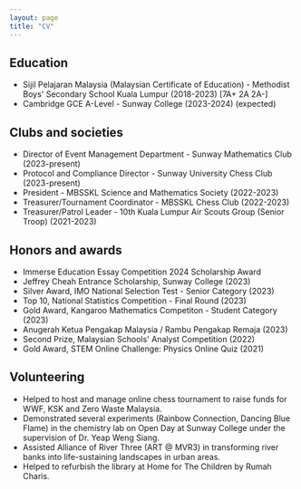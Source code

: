 ```yaml
---
layout: page
title: "CV"
---
```


## Education

- Sijil Pelajaran Malaysia (Malaysian Certificate of Education) - Methodist Boys' Secondary School Kuala Lumpur (2018-2023) \[7A+ 2A 2A-\]
- Cambridge GCE A-Level - Sunway College (2023-2024) (expected)

## Clubs and societies

- Director of Event Management Department - Sunway Mathematics Club (2023-present)
- Protocol and Compliance Director - Sunway University Chess Club (2023-present)
- President - MBSSKL Science and Mathematics Society (2022-2023)
- Treasurer/Tournament Coordinator - MBSSKL Chess Club (2022-2023)
- Treasurer/Patrol Leader - 10th Kuala Lumpur Air Scouts Group (Senior Troop) (2021-2023)

## Honors and awards

- Immerse Education Essay Competition 2024 Scholarship Award
- Jeffrey Cheah Entrance Scholarship, Sunway College (2023)
- Silver Award, IMO National Selection Test - Senior Category (2023)
- Top 10, National Statistics Competition - Final Round (2023)
- Gold Award, Kangaroo Mathematics Competiton - Student Category (2023)
- Anugerah Ketua Pengakap Malaysia / Rambu Pengakap Remaja (2023)
- Second Prize, Malaysian Schools' Analyst Competition (2022)
- Gold Award, STEM Online Challenge: Physics Online Quiz (2021)

## Volunteering

- Helped to host and manage online chess tournament to raise funds for WWF, KSK and Zero Waste Malaysia.
- Demonstrated several experiments (Rainbow Connection, Dancing Blue Flame) in the chemistry lab on Open Day at Sunway College under the supervision of Dr. Yeap Weng Siang.
- Assisted Alliance of River Three (ART @ MVR3) in transforming river banks into life-sustaining landscapes in urban areas.
- Helped to refurbish the library at Home for The Children by Rumah Charis.
